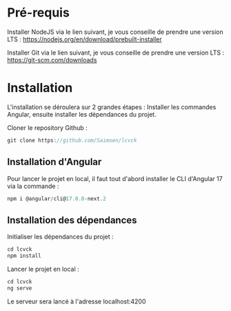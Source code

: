 # Pré-requis

Installer NodeJS via le lien suivant, je vous conseille de prendre une version LTS :
https://nodejs.org/en/download/prebuilt-installer

Installer Git via le lien suivant, je vous conseille de prendre une version LTS :  
https://git-scm.com/downloads

# Installation
L'installation se déroulera sur 2 grandes étapes : 
Installer les commandes Angular, ensuite installer les dépendances du projet.

Cloner le repository Github :

```javascript
git clone https://github.com/Saimoen/lcvck
```

## Installation d'Angular

Pour lancer le projet en local, il faut tout d'abord installer le CLI d'Angular 17 via la commande :

```javascript
npm i @angular/cli@17.0.0-next.2
```

## Installation des dépendances

Initialiser les dépendances du projet : 

```javascript
cd lcvck
npm install
```

Lancer le projet en local :
```javascript
cd lcvck
ng serve
```

Le serveur sera lancé à l'adresse localhost:4200

